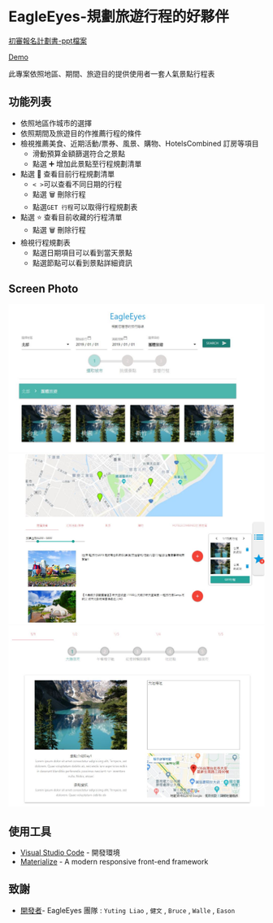 # EagleEyes-規劃旅遊行程的好夥伴
[初審報名計劃書-ppt檔案](https://drive.google.com/open?id=11X7IQq9ad1j9CgCvyMykFdcrRMCP_SG_)

[Demo](https://kelly-yt-liao.github.io/Pixnet2019_AITravelBot_EagleEyes)

此專案依照地區、期間、旅遊目的提供使用者一套人氣景點行程表

## 功能列表

- 依照地區作城市的選擇
- 依照期間及旅遊目的作推薦行程的條件
- 檢視推薦美食、近期活動/票券、風景、購物、HotelsCombined 訂房等項目
  - 滑動預算金額篩選符合之景點
  - 點選 :heavy_plus_sign: 增加此景點至行程規劃清單
- 點選 📑 查看目前行程規劃清單
  - `< >`可以查看不同日期的行程
  - 點選 :wastebasket: 刪除行程
  - 點選`GET 行程`可以取得行程規劃表
- 點選 :star: 查看目前收藏的行程清單
  - 點選 :wastebasket: 刪除行程
- 檢視行程規劃表
  - 點選日期項目可以看到當天景點
  - 點選節點可以看到景點詳細資訊

## Screen Photo

![step1](https://github.com/kelly-yt-liao/Pixnet2019_AITravelBot_EagleEyes/blob/master/img/step1.JPG)
![step2](https://github.com/kelly-yt-liao/Pixnet2019_AITravelBot_EagleEyes/blob/master/img/step2.JPG)
![step3](https://github.com/kelly-yt-liao/Pixnet2019_AITravelBot_EagleEyes/blob/master/img/step3.JPG)

## 使用工具

- [Visual Studio Code](https://visualstudio.microsoft.com/zh-hant/) - 開發環境
- [Materialize](https://materializecss.com/) - A modern responsive front-end framework

## 致謝

- [開發者](https://github.com/kelly-yt-liao/Pixnet2019_AITravelBot_EagleEyes)- EagleEyes 團隊 : `Yuting Liao` , `健文` , `Bruce` , `Walle` , `Eason`
